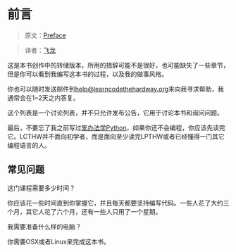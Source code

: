 # 前言

> 原文：[Preface](http://c.learncodethehardway.org/book/preface.html)

> 译者：[飞龙](https://github.com/wizardforcel)

这是本书创作中的转储版本，所用的措辞可能不是很好，也可能缺失了一些章节，但是你可以看到我编写这本书的过程，以及我的做事风格。

你也可以随时发送邮件到[help@learncodethehardway.org](mailto:help@learncodethehardway.org)来向我寻求帮助，我通常会在1~2天之内答复。

这个列表是一个讨论列表，并不只允许发布公告，它用于讨论本书和询问问题。

最后，不要忘了我之前写过[笨办法学Python](http://learnpythonthehardway.org/)，如果你还不会编程，你应该先读完它。LCTHW并不面向初学者，而是面向至少读完LPTHW或者已经懂得一门其它编程语言的人。

## 常见问题

这门课程需要多少时间？

你应该花一些时间直到你掌握它，并且每天都要坚持编写代码。一些人花了大约三个月，其它人花了六个月，还有一些人只用了一个星期。

我需要准备什么样的电脑？

你需要OSX或者Linux来完成这本书。
